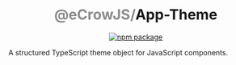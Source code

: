 <h1 align="center">
<span style="opacity:0.5">@eCrowJS/</span>App-Theme
</h1>

<div align="center">

[![npm package](https://img.shields.io/npm/v/@ecrowjs/app-theme/latest.svg)](https://www.npmjs.com/package/@ecrowjs/app-theme)

</div>

A structured TypeScript theme object for JavaScript components.
